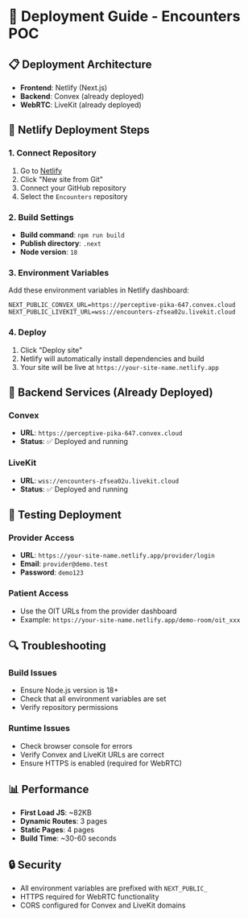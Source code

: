 # 🚀 Deployment Guide - Encounters POC

## 📋 **Deployment Architecture**

- **Frontend**: Netlify (Next.js)
- **Backend**: Convex (already deployed)
- **WebRTC**: LiveKit (already deployed)

## 🔧 **Netlify Deployment Steps**

### **1. Connect Repository**
1. Go to [Netlify](https://netlify.com)
2. Click "New site from Git"
3. Connect your GitHub repository
4. Select the `Encounters` repository

### **2. Build Settings**
- **Build command**: `npm run build`
- **Publish directory**: `.next`
- **Node version**: `18`

### **3. Environment Variables**
Add these environment variables in Netlify dashboard:

```
NEXT_PUBLIC_CONVEX_URL=https://perceptive-pika-647.convex.cloud
NEXT_PUBLIC_LIVEKIT_URL=wss://encounters-zfsea02u.livekit.cloud
```

### **4. Deploy**
1. Click "Deploy site"
2. Netlify will automatically install dependencies and build
3. Your site will be live at `https://your-site-name.netlify.app`

## 🔗 **Backend Services (Already Deployed)**

### **Convex**
- **URL**: `https://perceptive-pika-647.convex.cloud`
- **Status**: ✅ Deployed and running

### **LiveKit**
- **URL**: `wss://encounters-zfsea02u.livekit.cloud`
- **Status**: ✅ Deployed and running

## 🧪 **Testing Deployment**

### **Provider Access**
- **URL**: `https://your-site-name.netlify.app/provider/login`
- **Email**: `provider@demo.test`
- **Password**: `demo123`

### **Patient Access**
- Use the OIT URLs from the provider dashboard
- Example: `https://your-site-name.netlify.app/demo-room/oit_xxx`

## 🔍 **Troubleshooting**

### **Build Issues**
- Ensure Node.js version is 18+
- Check that all environment variables are set
- Verify repository permissions

### **Runtime Issues**
- Check browser console for errors
- Verify Convex and LiveKit URLs are correct
- Ensure HTTPS is enabled (required for WebRTC)

## 📊 **Performance**

- **First Load JS**: ~82KB
- **Dynamic Routes**: 3 pages
- **Static Pages**: 4 pages
- **Build Time**: ~30-60 seconds

## 🔒 **Security**

- All environment variables are prefixed with `NEXT_PUBLIC_`
- HTTPS required for WebRTC functionality
- CORS configured for Convex and LiveKit domains
